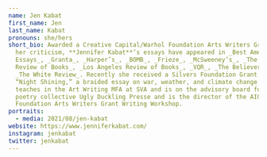 ```yaml
---
name: Jen Kabat
first_name: Jen
last_name: Kabat
pronouns: she/hers
short_bio: Awarded a Creative Capital/Warhol Foundation Arts Writers Grant for
  her criticism, **Jennifer Kabat**’s essays have appeared in _Best American
  Essays_, _Granta_, _Harper’s_, _BOMB_, _Frieze_, _McSweeney’s_, _The New York
  Review of Books_, _Los Angeles Review of Books_, _VQR_, _The Believer_ and
  _The White Review_. Recently she received a Silvers Foundation Grant for
  “Night Shining,” a braided essay on war, weather, and climate change. She
  teaches in the Art Writing MFA at SVA and is on the advisory board for the
  poetry collective Ugly Duckling Presse and is the director of the AICA/Warhol
  Foundation Arts Writers Grant Writing Workshop.
portraits:
  - media: 2021/08/jen-kabat
website: https://www.jenniferkabat.com/
instagram: jenkabat
twitter: jenkabat
---
```

